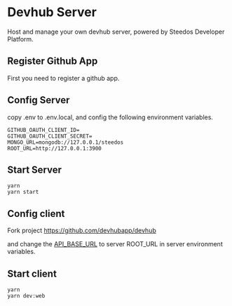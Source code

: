 # Devhub Server

Host and manage your own devhub server, powered by Steedos Developer Platform.

## Register Github App

First you need to register a github app.

## Config Server

copy .env to .env.local, and config the following environment variables.

```shell
GITHUB_OAUTH_CLIENT_ID=
GITHUB_OAUTH_CLIENT_SECRET=
MONGO_URL=mongodb://127.0.0.1/steedos
ROOT_URL=http://127.0.0.1:3900
```

## Start Server

```shell
yarn
yarn start
```

## Config client

Fork project https://github.com/devhubapp/devhub

and change the [API_BASE_URL](https://github.com/devhubapp/devhub/blob/master/packages/core/src/utils/constants.ts) to server ROOT_URL in server environment variables.

## Start client

```shell
yarn
yarn dev:web
```
